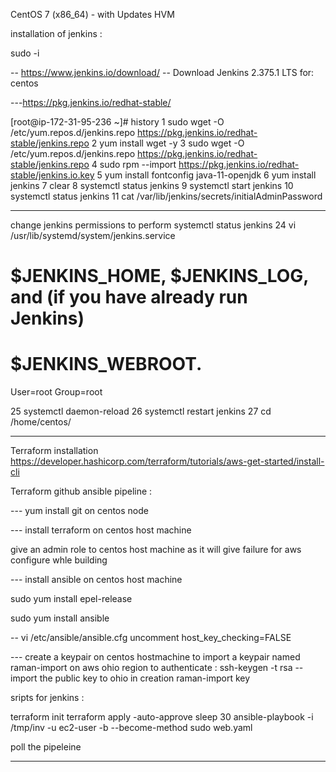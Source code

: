 CentOS 7 (x86_64) - with Updates HVM

installation of jenkins :

sudo -i

-- https://www.jenkins.io/download/
-- Download Jenkins 2.375.1 LTS for:  centos

---https://pkg.jenkins.io/redhat-stable/


[root@ip-172-31-95-236 ~]# history
    1  sudo wget -O /etc/yum.repos.d/jenkins.repo https://pkg.jenkins.io/redhat-stable/jenkins.repo
    2  yum install wget -y
    3  sudo wget -O /etc/yum.repos.d/jenkins.repo https://pkg.jenkins.io/redhat-stable/jenkins.repo
    4  sudo rpm --import https://pkg.jenkins.io/redhat-stable/jenkins.io.key
    5  yum install fontconfig java-11-openjdk
    6  yum install jenkins
    7  clear
    8  systemctl status jenkins
    9  systemctl start jenkins
   10  systemctl status jenkins
   11  cat /var/lib/jenkins/secrets/initialAdminPassword

-----------------------------------------------
change jenkins permissions to perform 
systemctl status jenkins
   24  vi /usr/lib/systemd/system/jenkins.service


# $JENKINS_HOME, $JENKINS_LOG, and (if you have already run Jenkins)
# $JENKINS_WEBROOT.
User=root
Group=root


   25  systemctl daemon-reload
   26  systemctl restart jenkins
   27  cd /home/centos/

---------------------------------------

Terraform installation
https://developer.hashicorp.com/terraform/tutorials/aws-get-started/install-cli






 Terraform github ansible pipeline :


--- yum install git on centos node

--- install terraform on centos host machine

give an admin role to centos host machine as it will give failure for aws configure whle building

--- install ansible on centos host machine 

sudo yum install epel-release

sudo yum install ansible


-- vi /etc/ansible/ansible.cfg
   uncomment host_key_checking=FALSE


--- create a keypair on centos hostmachine to import a keypair named raman-import on aws ohio region to authenticate :
ssh-keygen -t rsa
-- import the public key to ohio in creation raman-import key

sripts for jenkins :


 terraform init
 terraform apply -auto-approve
 sleep 30
 ansible-playbook -i /tmp/inv -u ec2-user -b --become-method sudo web.yaml



poll the pipeleine
*****

